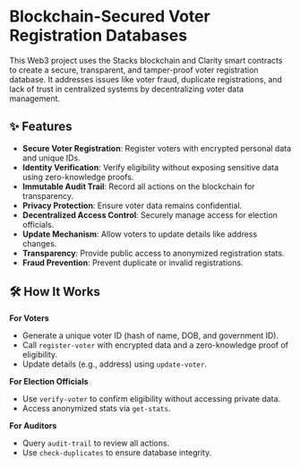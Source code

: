 # Blockchain-Secured Voter Registration Databases

This Web3 project uses the Stacks blockchain and Clarity smart contracts to create a secure, transparent, and tamper-proof voter registration database. It addresses issues like voter fraud, duplicate registrations, and lack of trust in centralized systems by decentralizing voter data management.

## ✨ Features

- **Secure Voter Registration**: Register voters with encrypted personal data and unique IDs.  
- **Identity Verification**: Verify eligibility without exposing sensitive data using zero-knowledge proofs.  
- **Immutable Audit Trail**: Record all actions on the blockchain for transparency.  
- **Privacy Protection**: Ensure voter data remains confidential.  
- **Decentralized Access Control**: Securely manage access for election officials.  
- **Update Mechanism**: Allow voters to update details like address changes.  
- **Transparency**: Provide public access to anonymized registration stats.  
- **Fraud Prevention**: Prevent duplicate or invalid registrations.

## 🛠 How It Works

**For Voters**  
- Generate a unique voter ID (hash of name, DOB, and government ID).  
- Call `register-voter` with encrypted data and a zero-knowledge proof of eligibility.  
- Update details (e.g., address) using `update-voter`.  

**For Election Officials**  
- Use `verify-voter` to confirm eligibility without accessing private data.  
- Access anonymized stats via `get-stats`.  

**For Auditors**  
- Query `audit-trail` to review all actions.  
- Use `check-duplicates` to ensure database integrity.

